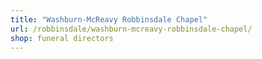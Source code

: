 ```yaml
---
title: "Washburn-McReavy Robbinsdale Chapel"
url: /robbinsdale/washburn-mcreavy-robbinsdale-chapel/
shop: funeral directors
---
```

